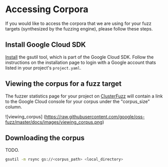# Accessing Corpora

If you would like to access the corpora that we are using for your fuzz targets (synthesized by the fuzzing engine), please follow these steps.

## Install Google Cloud SDK

[Install](https://cloud.google.com/storage/docs/gsutil_install) the gsutil tool, which is part of the Google Cloud SDK.
Follow the instructions on the installation page to login with a Google account thats listed in your project's `project.yaml`.

## Viewing the corpus for a fuzz target

The fuzzer statistics page for your project on [ClusterFuzz](clusterfuzz.md) will contain a link to the Google Cloud console for your corpus under the "corpus_size" column. 

![viewing_corpus]
(https://raw.githubusercontent.com/google/oss-fuzz/master/docs/images/viewing_corpus.png)

## Downloading the corpus

TODO.

```bash
gsutil -m rsync gs://<corpus_path> <local_directory>
```
